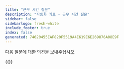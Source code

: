 ```yaml
---
title: "근무 시간 질문"
description: "자동화 키트 - 근무 시간 질문"
sidebar: false
sidebarlogo: fresh-white
include_footer: true
index: false
generated: 74620455EAF820F5519A4E619E6E269876A08E9F
---
```


다음 질문에 대한 의견을 보내주십시오.

{{<questions showNavigationButtons="false" locale="ko">}}
